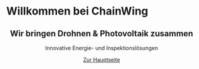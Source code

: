 # Willkommen bei ChainWing

<div style="text-align: center;">
  <h2>Wir bringen Drohnen & Photovoltaik zusammen</h2>
  <p>Innovative Energie- und Inspektionslösungen</p>
  <a href="https://www.chainwing.de" target="_blank">Zur Hauptseite</a>
</div>
